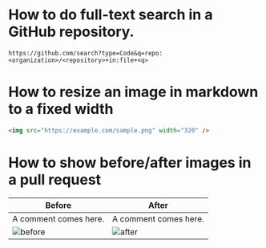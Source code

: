 # How to do full-text search in a GitHub repository.
```
https://github.com/search?type=Code&q=repo:<organization>/<repository>+in:file+<q>
```

# How to resize an image in markdown to a fixed width
```html
<img src="https://example.com/sample.png" width="320" />
```

# How to show before/after images in a pull request
Before|After
--|--
A comment comes here.|A comment comes here.
![before](https://picsum.photos/800)|![after](https://picsum.photos/800)
